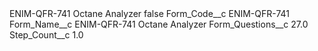 <?xml version="1.0" encoding="UTF-8"?>
<CustomMetadata xmlns="http://soap.sforce.com/2006/04/metadata" xmlns:xsi="http://www.w3.org/2001/XMLSchema-instance" xmlns:xsd="http://www.w3.org/2001/XMLSchema">
    <label>ENIM-QFR-741 Octane Analyzer</label>
    <protected>false</protected>
    <values>
        <field>Form_Code__c</field>
        <value xsi:type="xsd:string">ENIM-QFR-741</value>
    </values>
    <values>
        <field>Form_Name__c</field>
        <value xsi:type="xsd:string">ENIM-QFR-741 Octane Analyzer</value>
    </values>
    <values>
        <field>Form_Questions__c</field>
        <value xsi:type="xsd:double">27.0</value>
    </values>
    <values>
        <field>Step_Count__c</field>
        <value xsi:type="xsd:double">1.0</value>
    </values>
</CustomMetadata>
